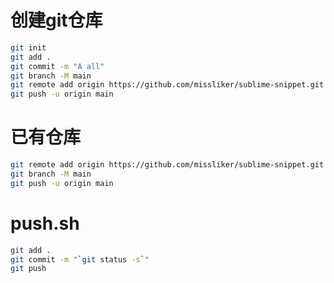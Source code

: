 # 创建git仓库

```bash
git init
git add .
git commit -m "A all"
git branch -M main
git remote add origin https://github.com/missliker/sublime-snippet.git
git push -u origin main
```



# 已有仓库

```bash
git remote add origin https://github.com/missliker/sublime-snippet.git
git branch -M main
git push -u origin main
```



# push.sh

```bash
git add .
git commit -m "`git status -s`"
git push
```


